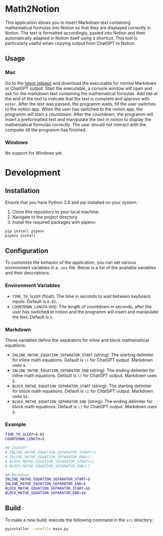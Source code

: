 # Math2Notion

This application allows you to insert Markdown text containing mathematical formulas into Notion so that they are displayed correctly in Notion.
The text is formatted accordingly, pasted into Notion and then automatically adapted in Notion itself using a shortcut. 
This tool is particularly useful when copying output from ChatGPT to Notion.

## Usage
### Mac
Go to the [latest release](https://github.com/xXanth0s/Math2Notion/releases/tag/v0.0.1) and download the executable for normal Markdown or ChatGPT output.
Start the executable, a console window will open and ask for the markdown text containing the mathematical formulas.
Add `END` at the end of the text to indicate that the text is complete and approve with `enter`.
After the text was passed, the programm waits, till the user switches to the notion app.
When the user has switched to the notion app, the programm will start a countdown.
After the countdown, the programm will insert a preformatted text and manipulate the text in notion to display the mathematical formulas correctly.
The user should not interact with the computer till the programm has finished.

### Windows
No support for Windows yet.

# Development

## Installation

Ensure that you have Python 3.9 and pip installed on your system.

1. Clone this repository to your local machine.
2. Navigate to the project directory.
3. Install the required packages with pipenv:

```bash
pip install pipenv
pipenv install
```

## Configuration

To customize the behavior of the application, you can set various environment variables in a `.env` file. Below is a list of the available variables and their descriptions.

### Environment Variables

- `TIME_TO_SLEEP` (float): The time in seconds to wait between keyboard inputs. Default is `0.02`.
- `COUNTDOWN_LENGTH` (int): The length of countdown in seconds, after the user has switched to notion and the programm will insert and manipulate the text. Default is `5`.

### Markdown 

These variables define the separators for inline and block mathematical equations:

- `INLINE_MATHE_EQUATION_SEPARATOR_START` (string): The starting delimiter for inline math equations. Default is `\(` for ChatGPT output. Markdown uses `$`.
- `INLINE_MATHE_EQUATION_SEPARATOR_END` (string): The ending delimiter for inline math equations. Default is `\)` for ChatGPT output. Markdown uses `$`.
- `BLOCK_MATHE_EQUATION_SEPARATOR_START` (string): The starting delimiter for block math equations. Default is `\[` for ChatGPT output. Markdown uses `$$`.
- `BLOCK_MATHE_EQUATION_SEPARATOR_END` (string): The ending delimiter for block math equations. Default is `\]` for ChatGPT output. Markdown uses `$`.

### Example

```bash
TIME_TO_SLEEP=0.02
COUNTDOWN_LENGTH=5

## ChatGPT
# INLINE_MATHE_EQUATION_SEPARATOR_START=\(
# INLINE_MATHE_EQUATION_SEPARATOR_END=\)
# BLOCK_MATHE_EQUATION_SEPARATOR_START=\[
# BLOCK_MATHE_EQUATION_SEPARATOR_END=\]

## Markdown
INLINE_MATHE_EQUATION_SEPARATOR_START=$
INLINE_MATHE_EQUATION_SEPARATOR_END=$
BLOCK_MATHE_EQUATION_SEPARATOR_START=$$
BLOCK_MATHE_EQUATION_SEPARATOR_END=$$
```



## Build

To make a new build, execute the following command in the `src` directory:

```bash
pyinstaller --onefile main.py
```